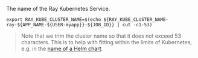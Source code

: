 The name of the Ray Kubernetes Service.

```shell
export RAY_KUBE_CLUSTER_NAME=$(echo ${RAY_KUBE_CLUSTER_NAME-ray-${APP_NAME-${USER-myapp}}-${JOB_ID}} | cut -c1-53)
```

> Note that we trim the cluster name so that it does not exceed 53
> characters. This is to help with fitting within the limits of
> Kubernetes, e.g. in the [name of a Helm
> chart](https://github.com/helm/helm/issues/6006).

